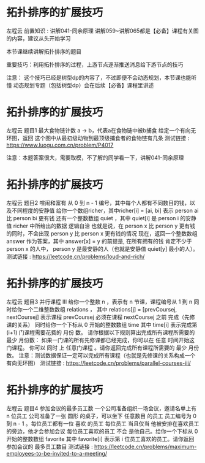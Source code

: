 <!-- Slide number: 1 -->
# 拓扑排序的扩展技巧
左程云
前置知识 :
讲解041-同余原理
讲解059~讲解065都是【必备】课程有关图的内容，建议从头开始学习

本节课继续讲解拓扑排序的题目

重要技巧：利用拓扑排序的过程，上游节点逐渐推送消息给下游节点的技巧

注意：
这个技巧已经是树型dp的内容了，不过即便不会动态规划，本节课也能听懂
动态规划专题（包括树型dp）会在后续【必备】课程里讲述

<!-- Slide number: 2 -->
# 拓扑排序的扩展技巧
左程云
题目1
最大食物链计数
a -> b，代表a在食物链中被b捕食
给定一个有向无环图，返回
这个图中从最初级动物到最顶级捕食者的食物链有几条
测试链接 : https://www.luogu.com.cn/problem/P4017

注意：本题答案很大，需要取模，不了解的同学看一下，讲解041-同余原理

<!-- Slide number: 3 -->
# 拓扑排序的扩展技巧
左程云
题目2
喧闹和富有
从 0 到 n - 1 编号，其中每个人都有不同数目的钱，以及不同程度的安静值
给你一个数组richer，其中richer[i] = [ai, bi] 表示
person ai 比 person bi 更有钱
还有一个整数数组 quiet ，其中 quiet[i] 是 person i 的安静值
richer 中所给出的数据 逻辑自洽
也就是说，在 person x 比 person y 更有钱的同时，不会出现
person y 比 person x 更有钱的情况
现在，返回一个整数数组 answer 作为答案，其中 answer[x] = y 的前提是,
在所有拥有的钱 肯定不少于 person x 的人中，
person y 是最安静的人（也就是安静值 quiet[y] 最小的人）。
测试链接 : https://leetcode.cn/problems/loud-and-rich/

<!-- Slide number: 4 -->
# 拓扑排序的扩展技巧
左程云
题目3
并行课程 III
给你一个整数 n ，表示有 n 节课，课程编号从 1 到 n
同时给你一个二维整数数组 relations ，
其中 relations[j] = [prevCoursej, nextCoursej]
表示课程 prevCoursej 必须在课程 nextCoursej 之前 完成（先修课的关系）
同时给你一个下标从 0 开始的整数数组 time
其中 time[i] 表示完成第 (i+1) 门课程需要花费的 月份 数。
请你根据以下规则算出完成所有课程所需要的 最少 月份数：
如果一门课的所有先修课都已经完成，你可以在 任意 时间开始这门课程。
你可以 同时 上 任意门课程 。请你返回完成所有课程所需要的 最少 月份数。
注意：测试数据保证一定可以完成所有课程（也就是先修课的关系构成一个有向无环图）
测试链接 : https://leetcode.cn/problems/parallel-courses-iii/

<!-- Slide number: 5 -->
# 拓扑排序的扩展技巧
左程云
题目4
参加会议的最多员工数
一个公司准备组织一场会议，邀请名单上有 n 位员工
公司准备了一张 圆形 的桌子，可以坐下 任意数目 的员工
员工编号为 0 到 n - 1 。每位员工都有一位 喜欢 的员工
每位员工 当且仅当 他被安排在喜欢员工的旁边，他才会参加会议
每位员工喜欢的员工 不会 是他自己。给你一个下标从 0 开始的整数数组 favorite
其中 favorite[i] 表示第 i 位员工喜欢的员工。请你返回参加会议的 最多员工数目
测试链接 :
https://leetcode.cn/problems/maximum-employees-to-be-invited-to-a-meeting/